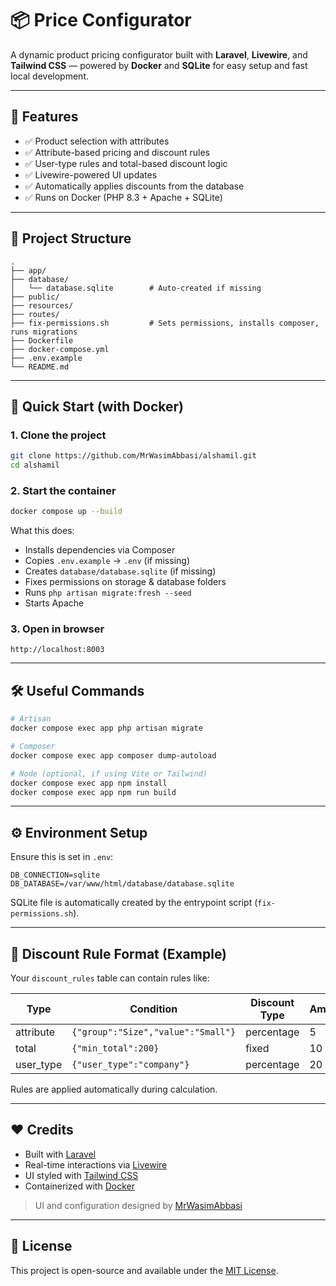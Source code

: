 # 📦 Price Configurator

A dynamic product pricing configurator built with **Laravel**, **Livewire**, and **Tailwind CSS** — powered by **Docker** and **SQLite** for easy setup and fast local development.

---

## 🚀 Features

- ✅ Product selection with attributes
- ✅ Attribute-based pricing and discount rules
- ✅ User-type rules and total-based discount logic
- ✅ Livewire-powered UI updates
- ✅ Automatically applies discounts from the database
- ✅ Runs on Docker (PHP 8.3 + Apache + SQLite)

---

## 📁 Project Structure

```
.
├── app/
├── database/
│   └── database.sqlite        # Auto-created if missing
├── public/
├── resources/
├── routes/
├── fix-permissions.sh         # Sets permissions, installs composer, runs migrations
├── Dockerfile
├── docker-compose.yml
├── .env.example
└── README.md
```

---

## 🐳 Quick Start (with Docker)

### 1. Clone the project

```bash
git clone https://github.com/MrWasimAbbasi/alshamil.git
cd alshamil
```

### 2. Start the container

```bash
docker compose up --build
```

What this does:

- Installs dependencies via Composer
- Copies `.env.example` → `.env` (if missing)
- Creates `database/database.sqlite` (if missing)
- Fixes permissions on storage & database folders
- Runs `php artisan migrate:fresh --seed`
- Starts Apache

### 3. Open in browser

```
http://localhost:8003
```

---

## 🛠 Useful Commands

```bash
# Artisan
docker compose exec app php artisan migrate

# Composer
docker compose exec app composer dump-autoload

# Node (optional, if using Vite or Tailwind)
docker compose exec app npm install
docker compose exec app npm run build
```

---

## ⚙️ Environment Setup

Ensure this is set in `.env`:

```env
DB_CONNECTION=sqlite
DB_DATABASE=/var/www/html/database/database.sqlite
```

SQLite file is automatically created by the entrypoint script (`fix-permissions.sh`).

---

## 🧠 Discount Rule Format (Example)

Your `discount_rules` table can contain rules like:

| Type       | Condition                            | Discount Type | Amount |
|------------|---------------------------------------|---------------|--------|
| attribute  | `{"group":"Size","value":"Small"}`    | percentage    | 5      |
| total      | `{"min_total":200}`                  | fixed         | 10     |
| user_type  | `{"user_type":"company"}`            | percentage    | 20     |

Rules are applied automatically during calculation.

---

## ❤️ Credits

- Built with [Laravel](https://laravel.com)
- Real-time interactions via [Livewire](https://livewire.laravel.com)
- UI styled with [Tailwind CSS](https://tailwindcss.com)
- Containerized with [Docker](https://www.docker.com)

> UI and configuration designed by [MrWasimAbbasi](https://github.com/MrWasimAbbasi)

---

## 🧾 License

This project is open-source and available under the [MIT License](LICENSE).
